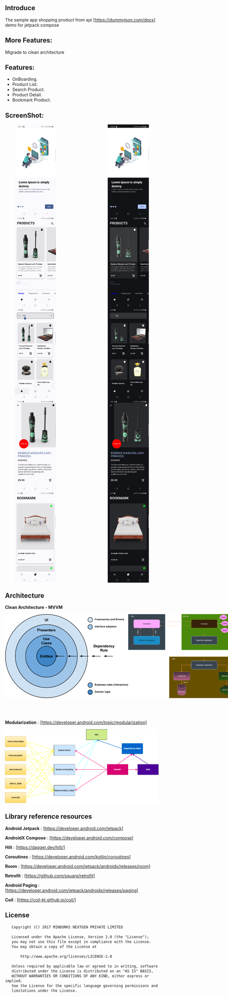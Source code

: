 ## Introduce

The sample app shopping product from api [https://dummyjson.com/docs] demo for jetpack compose

## More Features:
Migrade to clean architecture 

## Features:
- OnBoarding.
- Product List.
- Search Product.
- Product Detail.
- Bookmark Product.

## ScreenShot:

<div style="display: flex; justify-content: space-around;">
    <img src="images/1.onboard_light.png" height="300px">
    <span style="width: 40px; display: inline-block;"></span>
    <img src="images/1.onboard_dark.png" height="300px">
</div>

<div style="display: flex; justify-content: space-around;">
    <img src="images/2.home_light.png" height="300px">
    <span style="width: 40px; display: inline-block;"></span>
    <img src="images/2.home_dark.png" height="300px">
</div>

<div style="display: flex; justify-content: space-around;">
    <img src="images/5.search_light.png" height="300px">
    <span style="width: 40px; display: inline-block;"></span>
    <img src="images/5.search_dark.png" height="300px">
</div>

<div style="display: flex; justify-content: space-around;">
    <img src="images/3.detail_light.png" height="300px">
    <span style="width: 40px; display: inline-block;"></span>
    <img src="images/3.detail_dark.png" height="300px">
</div>

<div style="display: flex; justify-content: space-around;">
    <img src="images/4.bookmark_light.png" height="300px">
    <span style="width: 40px; display: inline-block;"></span>
    <img src="images/4.bookmark_dark.png" height="300px">
</div>

## Architecture
**Clean Architecture - MVVM**

<div style="display: flex; justify-content: space-around;">
    <img src="images/clean_architecture.png" height="275px">
    <span style="width: 20px; display: inline-block;"></span>
    <img src="images/clean_architecture_structure.png" height="275px">
</div>

<span style="height: 40px; display: inline-block;"></span>

**Modularization** : [https://developer.android.com/topic/modularization]

<img src="images/modulization_structure.png">

## Library reference resources

**Android Jetpack** : [https://developer.android.com/jetpack]

**AndroidX Compose** : [https://developer.android.com/compose]

**Hilt** : [https://dagger.dev/hilt/]

**Coroutines** : [https://developer.android.com/kotlin/coroutines]

**Room** : [https://developer.android.com/jetpack/androidx/releases/room]

**Retrofit** : [https://github.com/square/retrofit]

**Android Paging** : [https://developer.android.com/jetpack/androidx/releases/paging]

**Coil** : [https://coil-kt.github.io/coil/]

## License
 ```
    Copyright (C) 2017 MINDORKS NEXTGEN PRIVATE LIMITED
 
    Licensed under the Apache License, Version 2.0 (the "License");
    you may not use this file except in compliance with the License.
    You may obtain a copy of the License at
 
        http://www.apache.org/licenses/LICENSE-2.0
 
    Unless required by applicable law or agreed to in writing, software
    distributed under the License is distributed on an "AS IS" BASIS,
    WITHOUT WARRANTIES OR CONDITIONS OF ANY KIND, either express or implied.
    See the License for the specific language governing permissions and
    limitations under the License.
 ```
